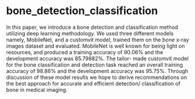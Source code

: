 # bone_detection_classification

In this paper, we introduce a bone detection and 
classification method utilizing deep learning methodology. We
used three different models namely, MobileNet,
and a customvit model, trained them on the bone x-ray images
dataset and evaluated. MobileNet is well known for being light
on resources, and produced a training accuracy of 90.06% and
the development accuracy was 85.79882%. The tailor-
made customvit model for the bone classification and detection
task reached an overall training accuracy of 98.86% and the
development accuracy was 95.75%. Through discussion of these
model results we hope to derive recommendations on the best
approach for accurate and efficient detection/ classification of
bone in medical imaging.
